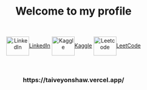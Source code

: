<h1 align="center">Welcome to my profile</h1>
<br>
<p align="center">
    <a href="https://linkedin.com/in/taiveyonshaw" target="_blank"><img src="https://raw.githubusercontent.com/rahuldkjain/github-profile-readme-generator/master/src/images/icons/Social/linked-in-alt.svg" alt="LinkedIn" align="center" height="50" width="60" />LinkedIn</a>
    <a href="https://kaggle.com/taiveyonshaw" target="blank"><img src="https://raw.githubusercontent.com/rahuldkjain/github-profile-readme-generator/master/src/images/icons/Social/kaggle.svg" alt="Kaggle" align="center" height="50" width="60" />Kaggle</a>
    <a href="https://www.leetcode.com/taiveyonshaw" target="_blank"><img src="https://raw.githubusercontent.com/rahuldkjain/github-profile-readme-generator/master/src/images/icons/Social/leet-code.svg" align="center" alt="Leetcode" height="50" width="60" />LeetCode</a>
</p>
<br>
<h3 align="center">https://taiveyonshaw.vercel.app/</h3>

